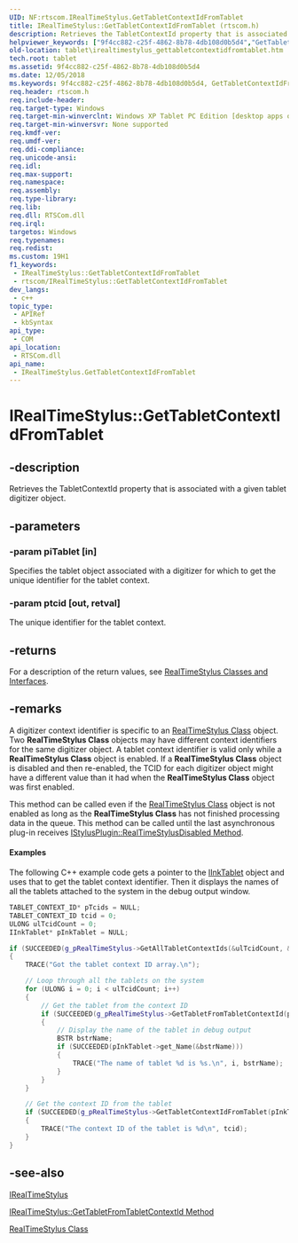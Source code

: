 ```yaml
---
UID: NF:rtscom.IRealTimeStylus.GetTabletContextIdFromTablet
title: IRealTimeStylus::GetTabletContextIdFromTablet (rtscom.h)
description: Retrieves the TabletContextId property that is associated with a given tablet digitizer object.
helpviewer_keywords: ["9f4cc882-c25f-4862-8b78-4db108d0b5d4","GetTabletContextIdFromTablet","GetTabletContextIdFromTablet method [Tablet PC]","GetTabletContextIdFromTablet method [Tablet PC]","IRealTimeStylus interface","IRealTimeStylus interface [Tablet PC]","GetTabletContextIdFromTablet method","IRealTimeStylus.GetTabletContextIdFromTablet","IRealTimeStylus::GetTabletContextIdFromTablet","rtscom/IRealTimeStylus::GetTabletContextIdFromTablet","tablet.irealtimestylus_gettabletcontextidfromtablet"]
old-location: tablet\irealtimestylus_gettabletcontextidfromtablet.htm
tech.root: tablet
ms.assetid: 9f4cc882-c25f-4862-8b78-4db108d0b5d4
ms.date: 12/05/2018
ms.keywords: 9f4cc882-c25f-4862-8b78-4db108d0b5d4, GetTabletContextIdFromTablet, GetTabletContextIdFromTablet method [Tablet PC], GetTabletContextIdFromTablet method [Tablet PC],IRealTimeStylus interface, IRealTimeStylus interface [Tablet PC],GetTabletContextIdFromTablet method, IRealTimeStylus.GetTabletContextIdFromTablet, IRealTimeStylus::GetTabletContextIdFromTablet, rtscom/IRealTimeStylus::GetTabletContextIdFromTablet, tablet.irealtimestylus_gettabletcontextidfromtablet
req.header: rtscom.h
req.include-header: 
req.target-type: Windows
req.target-min-winverclnt: Windows XP Tablet PC Edition [desktop apps only]
req.target-min-winversvr: None supported
req.kmdf-ver: 
req.umdf-ver: 
req.ddi-compliance: 
req.unicode-ansi: 
req.idl: 
req.max-support: 
req.namespace: 
req.assembly: 
req.type-library: 
req.lib: 
req.dll: RTSCom.dll
req.irql: 
targetos: Windows
req.typenames: 
req.redist: 
ms.custom: 19H1
f1_keywords:
 - IRealTimeStylus::GetTabletContextIdFromTablet
 - rtscom/IRealTimeStylus::GetTabletContextIdFromTablet
dev_langs:
 - c++
topic_type:
 - APIRef
 - kbSyntax
api_type:
 - COM
api_location:
 - RTSCom.dll
api_name:
 - IRealTimeStylus.GetTabletContextIdFromTablet
---
```


# IRealTimeStylus::GetTabletContextIdFromTablet


## -description

Retrieves the TabletContextId property that is associated with a given tablet digitizer object.

## -parameters

### -param piTablet [in]

Specifies the tablet object associated with a digitizer for which to get the unique identifier for the tablet context.

### -param ptcid [out, retval]

The unique identifier for the tablet context.

## -returns

For a description of the return values, see <a href="https://docs.microsoft.com/windows/desktop/tablet/realtimestylus-classes-and-interfaces">RealTimeStylus Classes and Interfaces</a>.

## -remarks

A digitizer context identifier is specific to an <a href="https://docs.microsoft.com/windows/desktop/tablet/realtimestylus-class">RealTimeStylus Class</a> object. Two <b>RealTimeStylus Class</b> objects may have different context identifiers for the same digitizer object. A tablet context identifier is valid only while a <b>RealTimeStylus Class</b> object is enabled. If a <b>RealTimeStylus Class</b> object is disabled and then re-enabled, the TCID for each digitizer object might have a different value than it had when the <b>RealTimeStylus Class</b> object was first enabled.

This method can be called even if the <a href="https://docs.microsoft.com/windows/desktop/tablet/realtimestylus-class">RealTimeStylus Class</a> object is not enabled as long as the <b>RealTimeStylus Class</b> has not finished processing data in the queue. This method can be called until the last asynchronous plug-in receives <a href="https://docs.microsoft.com/windows/desktop/api/rtscom/nf-rtscom-istylusplugin-realtimestylusdisabled">IStylusPlugin::RealTimeStylusDisabled Method</a>.


#### Examples

The following C++ example code gets a pointer to the <a href="https://docs.microsoft.com/windows/desktop/api/msinkaut/nn-msinkaut-iinktablet">IInkTablet</a> object and uses that to get the tablet context identifier. Then it displays the names of all the tablets attached to the system in the debug output window.


```cpp
TABLET_CONTEXT_ID* pTcids = NULL;
TABLET_CONTEXT_ID tcid = 0;
ULONG ulTcidCount = 0;
IInkTablet* pInkTablet = NULL;

if (SUCCEEDED(g_pRealTimeStylus->GetAllTabletContextIds(&ulTcidCount, &pTcids)))
{
    TRACE("Got the tablet context ID array.\n");

    // Loop through all the tablets on the system
    for (ULONG i = 0; i < ulTcidCount; i++)
    {
        // Get the tablet from the context ID
        if (SUCCEEDED(g_pRealTimeStylus->GetTabletFromTabletContextId(pTcids[i], &pInkTablet)))
        {
            // Display the name of the tablet in debug output
            BSTR bstrName;
            if (SUCCEEDED(pInkTablet->get_Name(&bstrName)))
            {
                TRACE("The name of tablet %d is %s.\n", i, bstrName);
            }
        }
    }

    // Get the context ID from the tablet
    if (SUCCEEDED(g_pRealTimeStylus->GetTabletContextIdFromTablet(pInkTablet, &tcid)))
    {
        TRACE("The context ID of the tablet is %d\n", tcid);
    }
}

```

## -see-also

<a href="https://docs.microsoft.com/windows/desktop/api/rtscom/nn-rtscom-irealtimestylus">IRealTimeStylus</a>



<a href="https://docs.microsoft.com/windows/desktop/api/rtscom/nf-rtscom-irealtimestylus-gettabletfromtabletcontextid">IRealTimeStylus::GetTabletFromTabletContextId Method</a>



<a href="https://docs.microsoft.com/windows/desktop/tablet/realtimestylus-class">RealTimeStylus Class</a>

